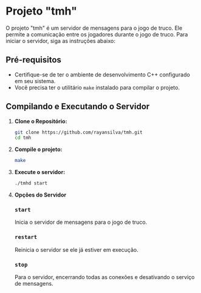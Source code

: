 # Projeto "tmh"

O projeto "tmh" é um servidor de mensagens para o jogo de truco. Ele permite a comunicação entre os jogadores durante o jogo de truco. Para iniciar o servidor, siga as instruções abaixo:

## Pré-requisitos
- Certifique-se de ter o ambiente de desenvolvimento C++ configurado em seu sistema.
- Você precisa ter o utilitário `make` instalado para compilar o projeto.

## Compilando e Executando o Servidor

1. **Clone o Repositório:**
   ```bash
   git clone https://github.com/rayansilva/tmh.git
   cd tmh
2. **Compile o projeto:**
   ```bash
   make
3. **Execute o servidor:**
   ```bash
   ./tmhd start
4. **Opções do Servidor**
   ### `start`
   Inicia o servidor de mensagens para o jogo de truco.

   ### `restart`
   Reinicia o servidor se ele já estiver em execução.

   ### `stop`
   Para o servidor, encerrando todas as conexões e desativando o serviço de mensagens.



